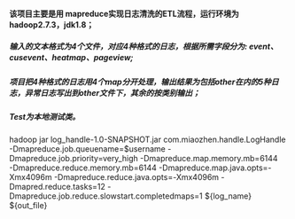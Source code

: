 #### 该项目主要是用 mapreduce实现日志清洗的ETL流程，运行环境为hadoop2.7.3，jdk1.8；
##### 输入的文本格式为4个文件，对应4种格式的日志，根据所需字段分为: event、cusevent、heatmap、pageview;
##### 项目把4种格式的日志用4个map分开处理，输出结果为包括other在内的5种日志，异常日志写出到other文件下，其余的按类别输出；
##### Test为本地测试类。

 hadoop jar log_handle-1.0-SNAPSHOT.jar com.miaozhen.handle.LogHandle -Dmapreduce.job.queuename=$username -Dmapreduce.job.priority=very_high -Dmapreduce.map.memory.mb=6144 \
    -Dmapreduce.reduce.memory.mb=6144 -Dmapreduce.map.java.opts=-Xmx4096m -Dmapreduce.reduce.java.opts=-Xmx4096m -Dmapred.reduce.tasks=12 -Dmapreduce.job.reduce.slowstart.completedmaps=1 ${log_name} ${out_file}
